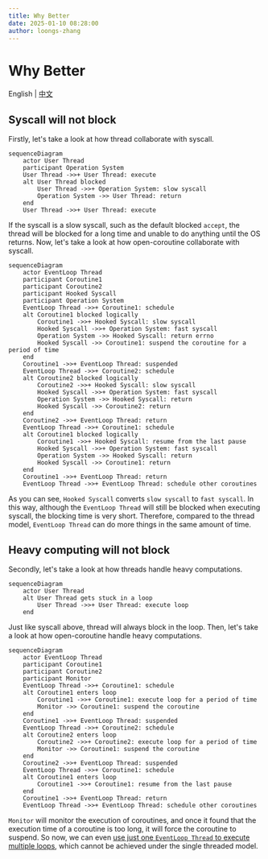 ```yaml
---
title: Why Better
date: 2025-01-10 08:28:00
author: loongs-zhang
---
```


# Why Better

English | [中文](../cn/why-better.md)

## Syscall will not block

Firstly, let's take a look at how thread collaborate with syscall.

```mermaid
sequenceDiagram
    actor User Thread
    participant Operation System
    User Thread ->>+ User Thread: execute
    alt User Thread blocked
        User Thread ->>+ Operation System: slow syscall
        Operation System ->> User Thread: return
    end
    User Thread ->>+ User Thread: execute
```

If the syscall is a slow syscall, such as the default blocked `accept`, the thread will be blocked for a long time and
unable to do anything until the OS returns. Now, let's take a look at how open-coroutine collaborate with syscall.

```mermaid
sequenceDiagram
    actor EventLoop Thread
    participant Coroutine1
    participant Coroutine2
    participant Hooked Syscall
    participant Operation System
    EventLoop Thread ->>+ Coroutine1: schedule
    alt Coroutine1 blocked logically
        Coroutine1 ->>+ Hooked Syscall: slow syscall
        Hooked Syscall ->>+ Operation System: fast syscall
        Operation System ->> Hooked Syscall: return errno
        Hooked Syscall ->> Coroutine1: suspend the coroutine for a period of time
    end
    Coroutine1 ->>+ EventLoop Thread: suspended
    EventLoop Thread ->>+ Coroutine2: schedule
    alt Coroutine2 blocked logically
        Coroutine2 ->>+ Hooked Syscall: slow syscall
        Hooked Syscall ->>+ Operation System: fast syscall
        Operation System ->> Hooked Syscall: return
        Hooked Syscall ->> Coroutine2: return
    end
    Coroutine2 ->>+ EventLoop Thread: return
    EventLoop Thread ->>+ Coroutine1: schedule
    alt Coroutine1 blocked logically
        Coroutine1 ->>+ Hooked Syscall: resume from the last pause
        Hooked Syscall ->>+ Operation System: fast syscall
        Operation System ->> Hooked Syscall: return
        Hooked Syscall ->> Coroutine1: return
    end
    Coroutine1 ->>+ EventLoop Thread: return
    EventLoop Thread ->>+ EventLoop Thread: schedule other coroutines
```

As you can see, `Hooked Syscall` converts `slow syscall` to `fast syscall`. In this way, although the `EventLoop Thread`
will still be blocked when executing syscall, the blocking time is very short. Therefore, compared to the thread model,
`EventLoop Thread` can do more things in the same amount of time.

## Heavy computing will not block

Secondly, let's take a look at how threads handle heavy computations.

```mermaid
sequenceDiagram
    actor User Thread
    alt User Thread gets stuck in a loop
        User Thread ->>+ User Thread: execute loop
    end
```

Just like syscall above, thread will always block in the loop. Then, let's take a look at how open-coroutine handle
heavy computations.

```mermaid
sequenceDiagram
    actor EventLoop Thread
    participant Coroutine1
    participant Coroutine2
    participant Monitor
    EventLoop Thread ->>+ Coroutine1: schedule
    alt Coroutine1 enters loop
        Coroutine1 ->>+ Coroutine1: execute loop for a period of time
        Monitor ->> Coroutine1: suspend the coroutine
    end
    Coroutine1 ->>+ EventLoop Thread: suspended
    EventLoop Thread ->>+ Coroutine2: schedule
    alt Coroutine2 enters loop
        Coroutine2 ->>+ Coroutine2: execute loop for a period of time
        Monitor ->> Coroutine1: suspend the coroutine
    end
    Coroutine2 ->>+ EventLoop Thread: suspended
    EventLoop Thread ->>+ Coroutine1: schedule
    alt Coroutine1 enters loop
        Coroutine1 ->>+ Coroutine1: resume from the last pause
    end
    Coroutine1 ->>+ EventLoop Thread: return
    EventLoop Thread ->>+ EventLoop Thread: schedule other coroutines
```

`Monitor` will monitor the execution of coroutines, and once it found that the execution time of a coroutine is too
long, it will force the coroutine to suspend. So now, we can even
[use just one `EventLoop Thread` to execute multiple loops](https://github.com/loongs-zhang/open-coroutine/blob/master/open-coroutine/examples/preemptive.rs),
which cannot be achieved under the single threaded model.
